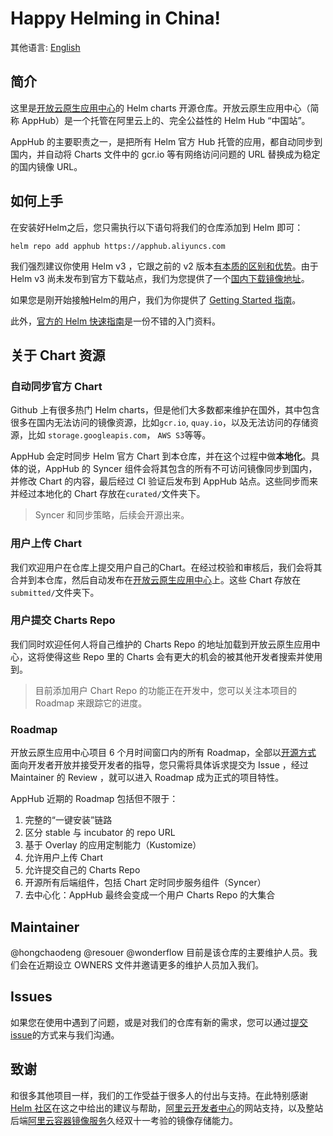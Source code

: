 # Happy Helming in China!
其他语言: [English](README_en.md)

## 简介 <a name = "about"></a>

这里是[开放云原生应用中心](https://developer.aliyun.com/hub)的 Helm charts 开源仓库。开放云原生应用中心（简称 AppHub）是一个托管在阿里云上的、完全公益性的 Helm Hub “中国站”。

AppHub 的主要职责之一，是把所有 Helm 官方 Hub 托管的应用，都自动同步到国内，并自动将 Charts 文件中的 gcr.io 等有网络访问问题的 URL 替换成为稳定的国内镜像 URL。

## 如何上手 <a name = "getting_started"></a>

在安装好Helm之后，您只需执行以下语句将我们的仓库添加到 Helm 即可：

```
helm repo add apphub https://apphub.aliyuncs.com
```

我们强烈建议你使用 Helm v3 ，它跟之前的 v2 版本[有本质的区别和优势](https://helm.sh/blog/helm-3-preview-pt2/)。由于 Helm v3 尚未发布到官方下载站点，我们为您提供了一个[国内下载镜像地址](https://github.com/cloudnativeapp/workshop/tree/master/kubecon2019china/charts/guestbook#installing-helm-v3)。

如果您是刚开始接触Helm的用户，我们为你提供了 [Getting Started 指南](https://github.com/cloudnativeapp/workshop/tree/master/kubecon2019china/charts/guestbook)。

此外，[官方的 Helm 快速指南](https://helm.sh/docs/using_helm/)是一份不错的入门资料。

## 关于 Chart 资源

### 自动同步官方 Chart

Github 上有很多热门 Helm charts，但是他们大多数都来维护在国外，其中包含很多在国内无法访问的镜像资源，比如`gcr.io`, `quay.io`，以及无法访问的存储资源，比如 `storage.googleapis.com`， `AWS S3`等等。

AppHub 会定时同步 Helm 官方 Chart 到本仓库，并在这个过程中做**本地化**。具体的说，AppHub 的 Syncer 组件会将其包含的所有不可访问镜像同步到国内，并修改 Chart 的内容，最后经过 CI 验证后发布到 AppHub 站点。这些同步而来并经过本地化的 Chart 存放在`curated/`文件夹下。

>  Syncer 和同步策略，后续会开源出来。

### 用户上传 Chart

我们欢迎用户在仓库上提交用户自己的Chart。在经过校验和审核后，我们会将其合并到本仓库，然后自动发布在[开放云原生应用中心](https://developer.aliyun.com/hub)上。这些 Chart 存放在`submitted/`文件夹下。

### 用户提交 Charts Repo

我们同时欢迎任何人将自己维护的 Charts Repo 的地址加载到开放云原生应用中心，这将使得这些 Repo 里的 Charts 会有更大的机会的被其他开发者搜索并使用到。

> 目前添加用户 Chart Repo 的功能正在开发中，您可以关注本项目的 Roadmap 来跟踪它的进度。

### Roadmap

开放云原生应用中心项目 6 个月时间窗口内的所有 Roadmap，全部以[开源方式](https://github.com/cloudnativeapp/charts/projects/4) 面向开发者开放并接受开发者的指导，您只需将具体诉求提交为 Issue ，经过 Maintainer 的 Review ，就可以进入 Roadmap 成为正式的项目特性。

AppHub 近期的 Roadmap 包括但不限于：
1. 完整的“一键安装”链路
2. 区分 stable 与 incubator 的 repo URL
3. 基于 Overlay 的应用定制能力（Kustomize）
4. 允许用户上传 Chart
5. 允许提交自己的 Charts Repo
6. 开源所有后端组件，包括 Chart 定时同步服务组件（Syncer）
7. 去中心化：AppHub 最终会变成一个用户 Charts Repo 的大集合


## Maintainer

@hongchaodeng @resouer @wonderflow 目前是该仓库的主要维护人员。我们会在近期设立 OWNERS 文件并邀请更多的维护人员加入我们。

## Issues

如果您在使用中遇到了问题，或是对我们的仓库有新的需求，您可以通过[提交issue](https://github.com/cloudnativeapp/charts/issues/new)的方式来与我们沟通。

## 致谢

和很多其他项目一样，我们的工作受益于很多人的付出与支持。在此特别感谢 [Helm 社区](https://helm.sh)在这之中给出的建议与帮助，[阿里云开发者中心](https://developer.aliyun.com/)的网站支持，以及整站后端[阿里云容器镜像服务](https://help.aliyun.com/product/60716.html)久经双十一考验的镜像存储能力。

